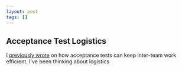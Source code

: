```yaml
---
layout: post
tags: []
---
```


## Acceptance Test Logistics

I [previously wrote](TODO) on how acceptance tests can keep inter-team work efficient. I've been thinking about logistics
<!-- idea: can the tests be packaged with nuget to be shared with the implementing team? probably... 
- this keeps ownership with the upstream team while giving control of the adapter implementation to the downstream team.
- keeps test suites accessible, standard (i.e. no forking), and composable (i.e. implementers of contracts can import the packages of all contracts they must satisfy to run in their suite). 
  - Upstream team may need to implement their own version against the real dependency. Simplifies ownership concerns and takes out the need for trust in the tests. Lines up with ownership of outcome responsibilities. If test suites disagree, that's valuable info about what might be wrong. Also solves issues of joint dependency ownership. The upstream teams can make sure there is not corner-cutting by other teams (so far as it effects behavior, inspections with both parties would be needed for code quality, and I do think inspections should be used for all multi-ownership code).

make these ideas another blog post... Inter-team Acceptance test logistics
 -->